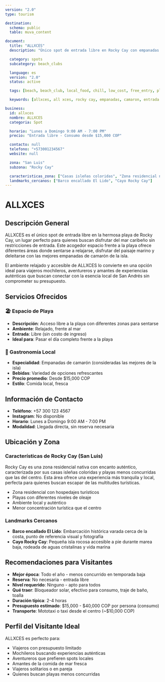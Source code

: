 ```yaml
---
version: "2.0"
type: tourism

destination:
  schema: public
  table: muva_content

document:
  title: "ALLXCES"
  description: "Único spot de entrada libre en Rocky Cay con empanadas de camarón y ambiente frente a la playa"

  category: spots
  subcategory: beach_clubs

  language: es
  version: "2.0"
  status: active

  tags: [beach, beach_club, local_food, chill, low_cost, free_entry, playa, caretear, comida_local, entrada_libre, rocky_cay]

  keywords: [allxces, all xces, rocky cay, empanadas, camaron, entrada libre, san luis]

business:
  id: allxces
  nombre: ALLXCES
  categoria: Spot

  horario: "Lunes a Domingo 9:00 AM - 7:00 PM"
  precio: "Entrada libre - Consumo desde $15,000 COP"

  contacto: null
  telefono: "+573001234567"
  website: null

  zona: "San Luis"
  subzona: "Rocky Cay"

  caracteristicas_zona: ["Casas isleñas coloridas", "Zona residencial nativa", "Playas menos concurridas", "Hospedajes turísticos", "Variedad de playas", "Diferentes niveles de oleaje"]
  landmarks_cercanos: ["Barco encallado El Lido", "Cayo Rocky Cay"]
---
```


# ALLXCES

## Descripción General

ALLXCES es el único spot de entrada libre en la hermosa playa de Rocky Cay, un lugar perfecto para quienes buscan disfrutar del mar caribeño sin restricciones de entrada. Este acogedor espacio frente a la playa ofrece diferentes áreas donde sentarse a relajarse, disfrutar del paisaje marino y deleitarse con las mejores empanadas de camarón de la isla.

El ambiente relajado y accesible de ALLXCES lo convierte en una opción ideal para viajeros mochileros, aventureros y amantes de experiencias auténticas que buscan conectar con la esencia local de San Andrés sin comprometer su presupuesto.

## Servicios Ofrecidos

### 🏖️ Espacio de Playa
- **Descripción**: Acceso libre a la playa con diferentes zonas para sentarse
- **Ambiente**: Relajado, frente al mar
- **Entrada**: Libre (sin costo de ingreso)
- **Ideal para**: Pasar el día completo frente a la playa

### 🍤 Gastronomía Local
- **Especialidad**: Empanadas de camarón (consideradas las mejores de la isla)
- **Bebidas**: Variedad de opciones refrescantes
- **Precio promedio**: Desde $15,000 COP
- **Estilo**: Comida local, fresca

## Información de Contacto

- **Teléfono**: +57 300 123 4567
- **Instagram**: No disponible
- **Horario**: Lunes a Domingo 9:00 AM - 7:00 PM
- **Modalidad**: Llegada directa, sin reserva necesaria

## Ubicación y Zona

### Características de Rocky Cay (San Luis)

Rocky Cay es una zona residencial nativa con encanto auténtico, caracterizada por sus casas isleñas coloridas y playas menos concurridas que las del centro. Esta área ofrece una experiencia más tranquila y local, perfecta para quienes buscan escapar de las multitudes turísticas.

- Zona residencial con hospedajes turísticos
- Playas con diferentes niveles de oleaje
- Ambiente local y auténtico
- Menor concentración turística que el centro

### Landmarks Cercanos

- **Barco encallado El Lido**: Embarcación histórica varada cerca de la costa, punto de referencia visual y fotografía
- **Cayo Rocky Cay**: Pequeña isla rocosa accesible a pie durante marea baja, rodeada de aguas cristalinas y vida marina

## Recomendaciones para Visitantes

- **Mejor época**: Todo el año - menos concurrido en temporada baja
- **Reserva**: No necesaria - entrada libre
- **Nivel requerido**: Ninguno - apto para todos
- **Qué traer**: Bloqueador solar, efectivo para consumo, traje de baño, toalla
- **Duración típica**: 2-4 horas
- **Presupuesto estimado**: $15,000 - $40,000 COP por persona (consumo)
- **Transporte**: Mototaxi o taxi desde el centro (~$10,000 COP)

## Perfil del Visitante Ideal

ALLXCES es perfecto para:
- Viajeros con presupuesto limitado
- Mochileros buscando experiencias auténticas
- Aventureros que prefieren spots locales
- Amantes de la comida de mar fresca
- Viajeros solitarios o en pareja
- Quienes buscan playas menos concurridas